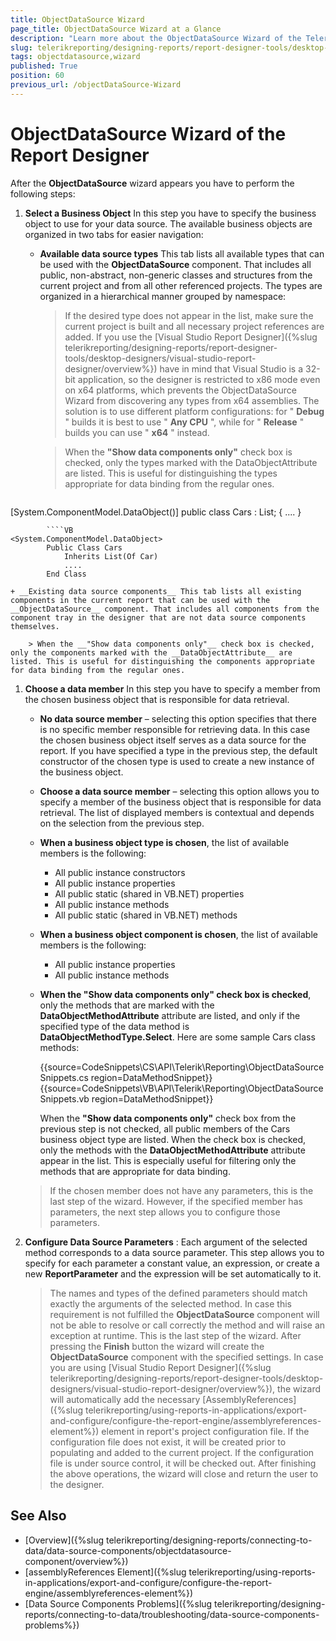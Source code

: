 ```yaml
---
title: ObjectDataSource Wizard
page_title: ObjectDataSource Wizard at a Glance
description: "Learn more about the ObjectDataSource Wizard of the Telerik Reporting Desktop Designers and how to configure the ObjectDataSource properties with it."
slug: telerikreporting/designing-reports/report-designer-tools/desktop-designers/tools/data-source-wizards/objectdatasource-wizard
tags: objectdatasource,wizard
published: True
position: 60
previous_url: /objectDataSource-Wizard
---
```


# ObjectDataSource Wizard of the Report Designer

After the __ObjectDataSource__ wizard appears you have to perform the following steps:

1. __Select a Business Object__ In this step you have to specify the business object to use for your data source. The available business objects are organized in two tabs for easier navigation:

	+ __Available data source types__ This tab lists all available types that can be used with the __ObjectDataSource__ component. That includes all public, non-abstract, non-generic classes and structures from the current project and from all other referenced projects. The types are organized in a hierarchical manner grouped by namespace:

		> If the desired type does not appear in the list, make sure the current project is built and all necessary project references are added. If you use the [Visual Studio Report Designer]({%slug telerikreporting/designing-reports/report-designer-tools/desktop-designers/visual-studio-report-designer/overview%}) have in mind that Visual Studio is a 32-bit application, so the designer is restricted to x86 mode even on x64 platforms, which prevents the ObjectDataSource Wizard from discovering any types from x64 assemblies. The solution is to use different platform configurations: for " __Debug__ " builds it is best to use " __Any CPU__ ", while for " __Release__ " builds you can use " __x64__ " instead.

		> When the __"Show data components only"__ check box is checked, only the types marked with the DataObjectAttribute are listed. This is useful for distinguishing the types appropriate for data binding from the regular ones.

		````C#
[System.ComponentModel.DataObject()]
		public class Cars : List<Car>;
		{
			....
		}
````
		````VB
<System.ComponentModel.DataObject>
		Public Class Cars
			Inherits List(Of Car)
			....
		End Class
````


	+ __Existing data source components__ This tab lists all existing components in the current report that can be used with the __ObjectDataSource__ component. That includes all components from the component tray in the designer that are not data source components themselves.

		> When the __"Show data components only"__ check box is checked, only the components marked with the __DataObjectAttribute__ are listed. This is useful for distinguishing the components appropriate for data binding from the regular ones.

1. __Choose a data member__ In this step you have to specify a member from the chosen business object that is responsible for data retrieval.

	+ __No data source member__ – selecting this option specifies that there is no specific member responsible for retrieving data. In this case the chosen business object itself serves as a data source for the report. If you have specified a type in the previous step, the default constructor of the chosen type is used to create a new instance of the business object.
	+ __Choose a data source member__ – selecting this option allows you to specify a member of the business object that is responsible for data retrieval. The list of displayed members is contextual and depends on the selection from the previous step.
	+ __When a business object type is chosen__, the list of available members is the following:

		+ All public instance constructors
		+ All public instance properties
		+ All public static (shared in VB.NET) properties
		+ All public instance methods
		+ All public static (shared in VB.NET) methods

	+ __When a business object component is chosen__, the list of available members is the following:

		+ All public instance properties
		+ All public instance methods

	+ __When the "Show data components only" check box is checked__, only the methods that are marked with the __DataObjectMethodAttribute__ attribute are listed, and only if the specified type of the data method is __DataObjectMethodType.Select__. Here are some sample Cars class methods:

		{{source=CodeSnippets\CS\API\Telerik\Reporting\ObjectDataSourceSnippets.cs region=DataMethodSnippet}}
		{{source=CodeSnippets\VB\API\Telerik\Reporting\ObjectDataSourceSnippets.vb region=DataMethodSnippet}}

		When the __"Show data components only"__ check box from the previous step is not checked, all public members of the Cars business object type are listed. When the check box is checked, only the methods with the __DataObjectMethodAttribute__ attribute appear in the list. This is especially useful for filtering only the methods that are appropriate for data binding.

	> If the chosen member does not have any parameters, this is the last step of the wizard. However, if the specified member has parameters, the next step allows you to configure those parameters.

1. __Configure Data Source Parameters__ : Each argument of the selected method corresponds to a data source parameter. This step allows you to specify for each parameter a constant value, an expression, or create a new __ReportParameter__ and the expression will be set automatically to it.

	> The names and types of the defined parameters should match exactly the arguments of the selected method. In case this requirement is not fulfilled the __ObjectDataSource__ component will not be able to resolve or call correctly the method and will raise an exception at runtime. This is the last step of the wizard. After pressing the __Finish__ button the wizard will create the __ObjectDataSource__ component with the specified settings. In case you are using [Visual Studio Report Designer]({%slug telerikreporting/designing-reports/report-designer-tools/desktop-designers/visual-studio-report-designer/overview%}), the wizard will automatically add the necessary [AssemblyReferences]({%slug telerikreporting/using-reports-in-applications/export-and-configure/configure-the-report-engine/assemblyreferences-element%}) element in report's project configuration file. If the configuration file does not exist, it will be created prior to populating and added to the current project. If the configuration file is under source control, it will be checked out. After finishing the above operations, the wizard will close and return the user to the designer.

## See Also

* [Overview]({%slug telerikreporting/designing-reports/connecting-to-data/data-source-components/objectdatasource-component/overview%})
* [assemblyReferences Element]({%slug telerikreporting/using-reports-in-applications/export-and-configure/configure-the-report-engine/assemblyreferences-element%})
* [Data Source Components Problems]({%slug telerikreporting/designing-reports/connecting-to-data/troubleshooting/data-source-components-problems%})
